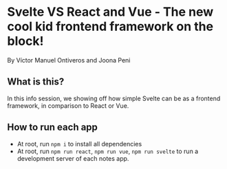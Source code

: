 # Svelte VS React and Vue - The new cool kid frontend framework on the block!
By Víctor Manuel Ontiveros and Joona Peni

## What is this?
In this info session, we showing off how simple Svelte can be as a frontend framework, in comparison to React or Vue. 

## How to run each app
- At root, run `npm i` to install all dependencies
- At root, run `npm run react`, `npm run vue`, `npm run svelte` to run a development server of each notes app.